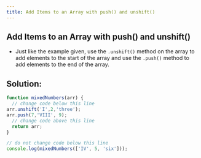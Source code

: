 ```yaml
---
title: Add Items to an Array with push() and unshift()
---
```

## Add Items to an Array with push() and unshift()

- Just like the example given, use the `.unshift()` method on the array to add elements to the start of the array and use the `.push()` method to add elements to the end of the array. 

## Solution:
```javascript
function mixedNumbers(arr) {
  // change code below this line
arr.unshift('I',2,'three');
arr.push(7,'VIII', 9);
  // change code above this line
  return arr;
}

// do not change code below this line
console.log(mixedNumbers(['IV', 5, 'six']));
```
